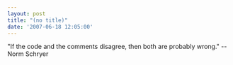 ```yaml
---
layout: post
title: "(no title)"
date: '2007-06-18 12:05:00'
---
```


"If the code and the comments disagree, then both are probably wrong." --Norm Schryer